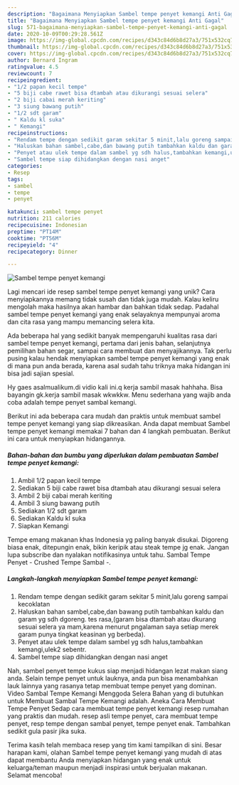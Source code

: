 ```yaml
---
description: "Bagaimana Menyiapkan Sambel tempe penyet kemangi Anti Gagal"
title: "Bagaimana Menyiapkan Sambel tempe penyet kemangi Anti Gagal"
slug: 571-bagaimana-menyiapkan-sambel-tempe-penyet-kemangi-anti-gagal
date: 2020-10-09T00:29:28.561Z
image: https://img-global.cpcdn.com/recipes/d343c84d6b8d27a3/751x532cq70/sambel-tempe-penyet-kemangi-foto-resep-utama.jpg
thumbnail: https://img-global.cpcdn.com/recipes/d343c84d6b8d27a3/751x532cq70/sambel-tempe-penyet-kemangi-foto-resep-utama.jpg
cover: https://img-global.cpcdn.com/recipes/d343c84d6b8d27a3/751x532cq70/sambel-tempe-penyet-kemangi-foto-resep-utama.jpg
author: Bernard Ingram
ratingvalue: 4.5
reviewcount: 7
recipeingredient:
- "1/2 papan kecil tempe"
- "5 biji cabe rawet bisa dtambah atau dikurangi sesuai selera"
- "2 biji cabai merah keriting"
- "3 siung bawang putih"
- "1/2 sdt garam"
- " Kaldu kl suka"
- " Kemangi"
recipeinstructions:
- "Rendam tempe dengan sedikit garam sekitar 5 minit,lalu goreng sampai kecoklatan"
- "Haluskan bahan sambel,cabe,dan bawang putih tambahkan kaldu dan garam yg sdh dgoreng. tes rasa,(garam bisa dtambah atau dkurang sesuai selera ya mam,karena menurut pngalaman saya setiap merek garam punya tingkat keasinan yg berbeda)."
- "Penyet atau ulek tempe dalam sambel yg sdh halus,tambahkan kemangi,ulek2 sebentr."
- "Sambel tempe siap dihidangkan dengan nasi anget"
categories:
- Resep
tags:
- sambel
- tempe
- penyet

katakunci: sambel tempe penyet 
nutrition: 211 calories
recipecuisine: Indonesian
preptime: "PT14M"
cooktime: "PT56M"
recipeyield: "4"
recipecategory: Dinner

---
```



![Sambel tempe penyet kemangi](https://img-global.cpcdn.com/recipes/d343c84d6b8d27a3/751x532cq70/sambel-tempe-penyet-kemangi-foto-resep-utama.jpg)

Lagi mencari ide resep sambel tempe penyet kemangi yang unik? Cara menyiapkannya memang tidak susah dan tidak juga mudah. Kalau keliru mengolah maka hasilnya akan hambar dan bahkan tidak sedap. Padahal sambel tempe penyet kemangi yang enak selayaknya mempunyai aroma dan cita rasa yang mampu memancing selera kita.

Ada beberapa hal yang sedikit banyak mempengaruhi kualitas rasa dari sambel tempe penyet kemangi, pertama dari jenis bahan, selanjutnya pemilihan bahan segar, sampai cara membuat dan menyajikannya. Tak perlu pusing kalau hendak menyiapkan sambel tempe penyet kemangi yang enak di mana pun anda berada, karena asal sudah tahu triknya maka hidangan ini bisa jadi sajian spesial.

Hy gaes asalmualikum.di vidio kali ini.q kerja sambil masak hahhaha. Bisa bayangin gk.kerja sambil masak wkwkkw. Menu sederhana yang wajib anda coba adalah tempe penyet sambal kemangi.


Berikut ini ada beberapa cara mudah dan praktis untuk membuat sambel tempe penyet kemangi yang siap dikreasikan. Anda dapat membuat Sambel tempe penyet kemangi memakai 7 bahan dan 4 langkah pembuatan. Berikut ini cara untuk menyiapkan hidangannya.

<!--inarticleads1-->

##### Bahan-bahan dan bumbu yang diperlukan dalam pembuatan Sambel tempe penyet kemangi:

1. Ambil 1/2 papan kecil tempe
1. Sediakan 5 biji cabe rawet bisa dtambah atau dikurangi sesuai selera
1. Ambil 2 biji cabai merah keriting
1. Ambil 3 siung bawang putih
1. Sediakan 1/2 sdt garam
1. Sediakan  Kaldu kl suka
1. Siapkan  Kemangi


Tempe emang makanan khas Indonesia yg paling banyak disukai. Digoreng biasa enak, ditepungin enak, bikin keripik atau steak tempe jg enak. Jangan lupa subscribe dan nyalakan notifikasinya untuk tahu. Sambal Tempe Penyet - Crushed Tempe Sambal -. 

<!--inarticleads2-->

##### Langkah-langkah menyiapkan Sambel tempe penyet kemangi:

1. Rendam tempe dengan sedikit garam sekitar 5 minit,lalu goreng sampai kecoklatan
1. Haluskan bahan sambel,cabe,dan bawang putih tambahkan kaldu dan garam yg sdh dgoreng. tes rasa,(garam bisa dtambah atau dkurang sesuai selera ya mam,karena menurut pngalaman saya setiap merek garam punya tingkat keasinan yg berbeda).
1. Penyet atau ulek tempe dalam sambel yg sdh halus,tambahkan kemangi,ulek2 sebentr.
1. Sambel tempe siap dihidangkan dengan nasi anget


Nah, sambel penyet tempe kukus siap menjadi hidangan lezat makan siang anda. Selain tempe penyet untuk lauknya, anda pun bisa menambahkan lauk lainnya yang rasanya tetap membuat tempe penyet yang dominan. Video Sambal Tempe Kemangi Menggoda Selera Bahan yang di butuhkan untuk Membuat Sambal Tempe Kemangi adalah. Aneka Cara Membuat Tempe Penyet Sedap cara membuat tempe penyet kemangi resep rumahan yang praktis dan mudah. resep asli tempe penyet, cara membuat tempe penyet, resp tempe dengan sambal penyet, tempe penyet enak. Tambahkan sedikit gula pasir jika suka. 

Terima kasih telah membaca resep yang tim kami tampilkan di sini. Besar harapan kami, olahan Sambel tempe penyet kemangi yang mudah di atas dapat membantu Anda menyiapkan hidangan yang enak untuk keluarga/teman maupun menjadi inspirasi untuk berjualan makanan. Selamat mencoba!
